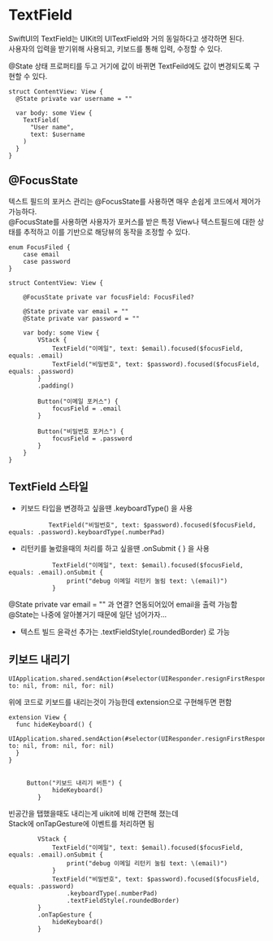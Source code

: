 # TextField
SwiftUI의 TextField는 UIKit의 UITextField와 거의 동일하다고 생각하면 된다.   
사용자의 입력을 받기위해 사용되고, 키보드를 통해 입력, 수정할 수 있다.   
    
@State 상태 프로퍼티를 두고 거기에 값이 바뀌면 TextFeild에도 값이 변경되도록 구현할 수 있다.   
``` 
struct ContentView: View {
  @State private var username = ""
  
  var body: some View {
    TextField(
      "User name",
      text: $username
    )
  }
}
``` 
## @FocusState
텍스트 필드의 포커스 관리는 @FocusState를 사용하면 매우 손쉽게 코드에서 제어가 가능하다.   
@FocusState를 사용하면 사용자가 포커스를 받은 특정 View나 텍스트필드에 대한 상태를 추적하고 이를 기반으로 해당뷰의 동작을 조정할 수 있다.   
```
enum FocusFiled {
    case email
    case password
}

struct ContentView: View {
    
    @FocusState private var focusField: FocusFiled?
    
    @State private var email = ""
    @State private var password = ""
    
    var body: some View {
        VStack {
            TextField("이메일", text: $email).focused($focusField, equals: .email)
            TextField("비밀번호", text: $password).focused($focusField, equals: .password)
        }
        .padding()
        
        Button("이메일 포커스") {
            focusField = .email
        }
        
        Button("비밀번호 포커스") {
            focusField = .password
        }
    }
}
```

## TextField 스타일
- 키보드 타입을 변경하고 싶을땐 .keyboardType() 을 사용   
```
           TextField("비밀번호", text: $password).focused($focusField, equals: .password).keyboardType(.numberPad)
```
- 리턴키를 눌렀을때의 처리를 하고 싶을땐 .onSubmit { } 을 사용  
```
            TextField("이메일", text: $email).focused($focusField, equals: .email).onSubmit {
                print("debug 이메일 리턴키 눌림 text: \(email)")
            }
```
@State private var email = "" 과 연결? 연동되어있어 email을 출력 가능함     
@State는 나중에 알아볼거기 때문에 일단 넘어가자...    
- 텍스트 빌드 윤곽선 추가는   .textFieldStyle(.roundedBorder) 로 가능   

## 키보드 내리기
```
UIApplication.shared.sendAction(#selector(UIResponder.resignFirstResponder), to: nil, from: nil, for: nil)
```
위에 코드로 키보드를 내리는것이 가능한데 extension으로 구현해두면 편함
```
extension View {
  func hideKeyboard() {
    UIApplication.shared.sendAction(#selector(UIResponder.resignFirstResponder), to: nil, from: nil, for: nil)
  }
}


     Button("키보드 내리기 버튼") {
            hideKeyboard()
        }
```

빈공간을 탭했을때도 내리는게 uikit에 비해 간편해 졌는데   
Stack에 onTapGesture에 이벤트를 처리하면 됨    
```
        VStack {
            TextField("이메일", text: $email).focused($focusField, equals: .email).onSubmit {
                print("debug 이메일 리턴키 눌림 text: \(email)")
            }
            TextField("비밀번호", text: $password).focused($focusField, equals: .password)
                .keyboardType(.numberPad)
                .textFieldStyle(.roundedBorder)
        }
        .onTapGesture {
            hideKeyboard()
        }
```


